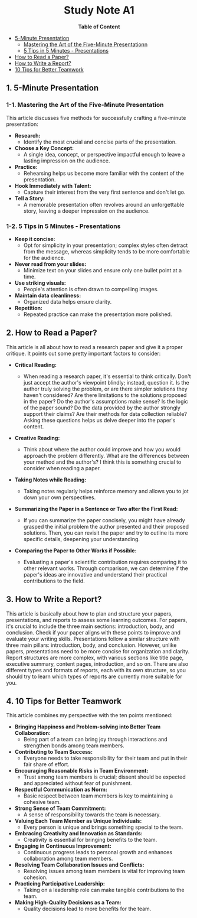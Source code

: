 # <center>Study Note A1</center>
**<center>Table of Content</center>**
- [5-Minute Presentation](#1-5-minute-presentation)
  - [Mastering the Art of the Five-Minute Presentationn](#1-1-mastering-the-art-of-the-five-minute-presentation)
  - [5 Tips in 5 Minutes - Presentations](#1-2-5-tips-in-5-minutes---presentations)
- [How to Read a Paper?](#2-how-to-read-a-paper)
- [How to Write a Report?](#3-how-to-write-a-report)
- [10 Tips for Better Teamwork]()
## 1. 5-Minute Presentation
### 1-1. Mastering the Art of the Five-Minute Presentation
This article discusses five methods for successfully crafting a five-minute presentation:
- **Research:**
  - Identify the most crucial and concise parts of the presentation.
- **Choose a Key Concept:**
    - A single idea, concept, or perspective impactful enough to leave a lasting impression on the audience.
- **Practice:**
    - Rehearsing helps us become more familiar with the content of the presentation.
- **Hook Immediately with Talent:**
    - Capture their interest from the very first sentence and don't let go.
- **Tell a Story:**
    - A memorable presentation often revolves around an unforgettable story, leaving a deeper impression on the audience.

### 1-2. 5 Tips in 5 Minutes - Presentations
- **Keep it concise:** 
    - Opt for simplicity in your presentation; complex styles often detract from the message, whereas simplicity tends to be more comfortable for the audience.
- **Never read from your slides:** 
    - Minimize text on your slides and ensure only one bullet point at a time.
- **Use striking visuals:** 
    - People's attention is often drawn to compelling images.
- **Maintain data cleanliness:** 
    - Organized data helps ensure clarity.
- **Repetition:** 
    - Repeated practice can make the presentation more polished.
## 2. How to Read a Paper?
This article is all about how to read a research paper and give it a proper critique. It points out some pretty important factors to consider:

- **Critical Reading:** 
    - When reading a research paper, it's essential to think critically. Don't just accept the author's viewpoint blindly; instead, question it. Is the author truly solving the problem, or are there simpler solutions they haven't considered? Are there limitations to the solutions proposed in the paper? Do the author's assumptions make sense? Is the logic of the paper sound? Do the data provided by the author strongly support their claims? Are their methods for data collection reliable? Asking these questions helps us delve deeper into the paper's content.

- **Creative Reading:** 
    - Think about where the author could improve and how you would approach the problem differently. What are the differences between your method and the author's? I think this is something crucial to consider when reading a paper.

- **Taking Notes while Reading:** 
    - Taking notes regularly helps reinforce memory and allows you to jot down your own perspectives.

- **Summarizing the Paper in a Sentence or Two after the First Read:**
    - If you can summarize the paper concisely, you might have already grasped the initial problem the author presented and their proposed solutions. Then, you can revisit the paper and try to outline its more specific details, deepening your understanding.

- **Comparing the Paper to Other Works if Possible:** 
    - Evaluating a paper's scientific contribution requires comparing it to other relevant works. Through comparison, we can determine if the paper's ideas are innovative and understand their practical contributions to the field.
## 3. How to Write a Report?

This article is basically about how to plan and structure your papers, presentations, and reports to assess some learning outcomes. For papers, it's crucial to include the three main sections: introduction, body, and conclusion. Check if your paper aligns with these points to improve and evaluate your writing skills. Presentations follow a similar structure with three main pillars: introduction, body, and conclusion. However, unlike papers, presentations need to be more concise for organization and clarity. Report structures are more complex, with various sections like title page, executive summary, content pages, introduction, and so on. There are also different types and formats of reports, each with its own structure, so you should try to learn which types of reports are currently more suitable for you.
## 4. 10 Tips for Better Teamwork
This article combines my perspective with the ten points mentioned:

- **Bringing Happiness and Problem-solving into Better Team Collaboration:** 
    - Being part of a team can bring joy through interactions and strengthen bonds among team members.
- **Contributing to Team Success:** 
    - Everyone needs to take responsibility for their team and put in their fair share of effort.
- **Encouraging Reasonable Risks in Team Environment:** 
    - Trust among team members is crucial; dissent should be expected and appreciated without fear of punishment.
- **Respectful Communication as Norm:** 
    - Basic respect between team members is key to maintaining a cohesive team.
- **Strong Sense of Team Commitment:** 
    - A sense of responsibility towards the team is necessary.
- **Valuing Each Team Member as Unique Individuals:** 
    - Every person is unique and brings something special to the team.
- **Embracing Creativity and Innovation as Standards:** 
    - Creativity is essential for bringing benefits to the team.
- **Engaging in Continuous Improvement:** 
    - Continuous progress leads to personal growth and enhances collaboration among team members.
- **Resolving Team Collaboration Issues and Conflicts:** 
    - Resolving issues among team members is vital for improving team cohesion.
- **Practicing Participative Leadership:** 
    - Taking on a leadership role can make tangible contributions to the team.
- **Making High-Quality Decisions as a Team:** 
    - Quality decisions lead to more benefits for the team.
